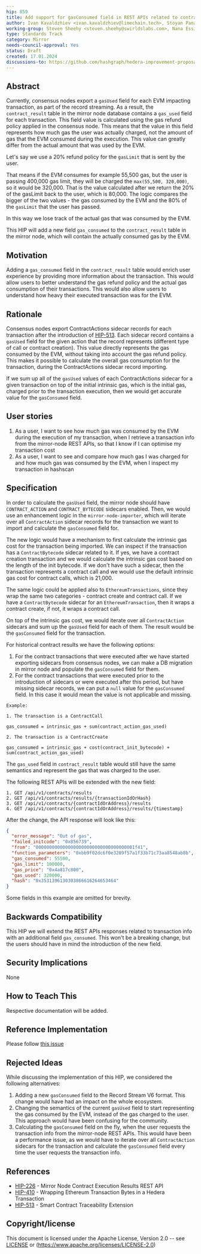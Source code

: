 ```yaml
---
hip: 859
title: Add support for gasConsumed field in REST APIs related to contract results
author: Ivan Kavaldzhiev <ivan.kavaldzhiev@limechain.tech>, Stoyan Panayotov <stoyan.panayotov@limechain.tech>
working-group: Steven Sheehy <steven.sheehy@swirldslabs.com>, Nana Essilfie-Conduah <nana@swirldslabs.com>, Danno Ferrin <danno.ferrin@swirldslabs.com>, David Bakin <david.bakin@swirldslabs.com>
type: Standards Track
category: Mirror
needs-council-approval: Yes
status: Draft
created: 17.01.2024
discussions-to: https://github.com/hashgraph/hedera-improvement-proposal/discussions/860
---
```


## Abstract

Currently, consensus nodes export a `gasUsed` field for each EVM impacting transaction, as part of the record streaming. As a result, the `contract_result` table in the mirror node database contains a `gas_used` field for each transaction. This field value is calculated using the gas refund policy applied in the consensus node.
This means that the value in this field represents how much gas the user was actually charged, not the amount of gas that the EVM consumed during the execution. This value can greatly differ from the actual amount that was used by the EVM. 

Let's say we use a 20% refund policy for the `gasLimit` that is sent by the user.

That means if the EVM consumes for example 55,500 gas, but the user is passing 400,000 gas limit, they will be charged the `max(55,500, 320,000)`, so it would be 320,000. That is the value calculated after we return the 20% of the gasLimit back to the user, which is 80,000.
The logic compares the bigger of the two values - the gas consumed by the EVM and the 80% of the `gasLimit` that the user has passed.

In this way we lose track of the actual gas that was consumed by the EVM.

This HIP will add a new field `gas_consumed` to the `contract_result` table in the mirror node, which will contain the actually consumed gas by the EVM.

## Motivation

Adding a `gas_consumed` field in the `contract_result` table would enrich user experience by providing more information about the transaction. 
This would allow users to better understand the gas refund policy and the actual gas consumption of their transactions. This would also allow users to understand how heavy their executed transaction was for the EVM.

## Rationale

Consensus nodes export ContractActions sidecar records for each transaction after the introduction of [HIP-513](./hip-513.md). Each sidecar record contains a `gasUsed` field for the given action that the record represents (different type of call or contract creation).
This value directly represents the gas consumed by the EVM, without taking into account the gas refund policy. This makes it possible to calculate the overall gas consumption for the transaction, during the ContractActions sidecar record importing.  

If we sum up all of the `gasUsed` values of each ContractActions sidecar for a given transaction on top of the initial intrinsic gas, which is the initial gas, charged prior to the transaction execution, then we would get accurate value for the `gasConsumed` field.

## User stories

1. As a user, I want to see how much gas was consumed by the EVM during the execution of my transaction, when I retrieve a transaction info from the mirror-node REST APIs, so that I know if I can optimise my transaction cost
2. As a user, I want to see and compare how much gas I was charged for and how much gas was consumed by the EVM, when I inspect my transaction in hashscan

## Specification

In order to calculate the `gasUsed` field, the mirror node should have `CONTRACT_ACTION` and `CONTRACT_BYTECODE` sidecars enabled. Then, we would use an enhancement logic in the `mirror-node-importer`,
which will iterate over all `ContractAction` sidecar records for the transaction we want to import and calculate the `gasConsumed` field for.

The new logic would have a mechanism to first calculate the intrinsic gas cost for the transaction being imported. We can inspect if the transaction has a `ContractBytecode` sidecar
related to it. If yes, we have a contract creation transaction and we would calculate the intrinsic gas cost based on the length of the init bytecode. If we don't have such a sidecar,
then the transaction represents a contract call and we would use the default intrinsic gas cost for contract calls, which is 21,000.

The same logic could be applied also to `EthereumTransactions`, since they wrap the same two categories - contract create and contract call. If we have a `ContractBytecode` sidecar for an `EthereumTransaction`, then it wraps a contract create,
if not, it wraps a contract call.

On top of the intrinsic gas cost, we would iterate over all `ContractAction`
sidecars and sum up the `gasUsed` field for each of them. The result would be the `gasConsumed` field for the transaction.

For historical contract results we have the following options:

1. For the contract transactions that were executed after we have started exporting sidecars from consensus nodes, we can make a DB migration in mirror node and populate the `gasConsumed` field for them.
2. For the contract transactions that were executed prior to the introduction of sidecars or were executed after this period, but have missing sidecar records, we can put a `null` value for the `gasConsumed` field. In this case it would mean the value is not applicable and missing.

```
Example:

1. The transaction is a ContractCall

gas_consumed = intrinsic_gas + sum(contract_action_gas_used)

2. The transaction is a ContractCreate

gas_consumed = intrinsic_gas + cost(contract_init_bytecode) + sum(contract_action_gas_used)
```

The `gas_used` field in `contract_result` table would still have the same semantics and represent the gas that was charged to the user.

The following REST APIs will be extended with the new field:

```
1. GET /api/v1/contracts/results
2. GET /api/v1/contracts/results/{transactionIdOrHash}
3. GET /api/v1/contracts/{contractIdOrAddress}/results 
4. GET /api/v1/contracts/{contractIdOrAddress}/results/{timestamp}
```

After the change, the API response will look like this:

```json
{
  "error_message": "Out of gas",
  "failed_initcode": "0x856739",
  "from": "0000000000000000000000000000000000001f41",
  "function_parameters": "0xbb9f02dc6f0e3289f57a1f33b71c73aa8548ab8b",
  "gas_consumed": 55500,
  "gas_limit": 100000,
  "gas_price": "0x4a817c800",
  "gas_used": 320000,
  "hash": "0x3531396130303866616264653464"
}
```

Some fields in this example are omitted for brevity.


## Backwards Compatibility

This HIP we will extend the REST APIs responses related to transaction info with an additional field `gas_consumed`. This won't be a breaking change, but the users should have in mind the introduction of the new field.

## Security Implications

None

## How to Teach This

Respective documentation will be added.

## Reference Implementation

Please follow [this issue](https://github.com/hashgraph/hedera-mirror-node/issues/7543)

## Rejected Ideas

While discussing the implementation of this HIP, we considered the following alternatives:

1. Adding a new `gasConsumed` field to the Record Stream V6 format. This change would have had an impact on the whole ecosystem.
2. Changing the semantics of the current `gasUsed` field to start representing the gas consumed by the EVM, instead of the gas charged to the user. This approach would have been confusing for the community.
3. Calculating the `gasConsumed` field on the fly, when the user requests the transaction info from the mirror-node REST APIs. This would have been a performance issue, as we would have to iterate over all `ContractAction` sidecars for the transaction and calculate the `gasConsumed` field every time the user requests the transaction info.

## References

- [HIP-226](https://hips.hedera.com/hip/hip-226) - Mirror Node Contract Execution Results REST API
- [HIP-410](https://hips.hedera.com/hip/hip-410) - Wrapping Ethereum Transaction Bytes in a Hedera Transaction
- [HIP-513](https://hips.hedera.com/hip/hip-513) - Smart Contract Traceability Extension

## Copyright/license

This document is licensed under the Apache License, Version 2.0 -- see [LICENSE](../LICENSE) or (https://www.apache.org/licenses/LICENSE-2.0)
